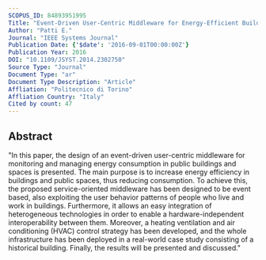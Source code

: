 ```yaml
---
SCOPUS_ID: 84893951995
Title: "Event-Driven User-Centric Middleware for Energy-Efficient Buildings and Public Spaces"
Author: "Patti E."
Journal: "IEEE Systems Journal"
Publication Date: {'$date': '2016-09-01T00:00:00Z'}
Publication Year: 2016
DOI: "10.1109/JSYST.2014.2302750"
Source Type: "Journal"
Document Type: "ar"
Document Type Description: "Article"
Affliation: "Politecnico di Torino"
Affliation Country: "Italy"
Cited by count: 47
---
```


## Abstract
"In this paper, the design of an event-driven user-centric middleware for monitoring and managing energy consumption in public buildings and spaces is presented. The main purpose is to increase energy efficiency in buildings and public spaces, thus reducing consumption. To achieve this, the proposed service-oriented middleware has been designed to be event based, also exploiting the user behavior patterns of people who live and work in buildings. Furthermore, it allows an easy integration of heterogeneous technologies in order to enable a hardware-independent interoperability between them. Moreover, a heating ventilation and air conditioning (HVAC) control strategy has been developed, and the whole infrastructure has been deployed in a real-world case study consisting of a historical building. Finally, the results will be presented and discussed."
